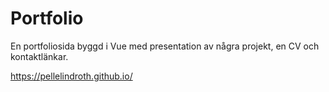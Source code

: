 # Portfolio

En portfoliosida byggd i Vue med presentation av några projekt, en CV och kontaktlänkar.

https://pellelindroth.github.io/
